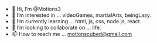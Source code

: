 - 👋 Hi, I’m @Motions3
- 👀 I’m interested in ... videoGames, martialArts, beingLazy.
- 🌱 I’m currently learning ... html, js, css, node.js, react.
- 💞️ I’m looking to collaborate on ... life.
- 📫 How to reach me ... motionscubed@gmail.com

<!---
Motions3/Motions3 is a ✨ special ✨ repository because its `README.md` (this file) appears on your GitHub profile.
You can click the Preview link to take a look at your changes.
--->
